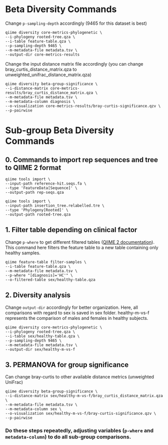 # Beta Diversity Commands
Change ```p-sampling-depth``` accordingly (9465 for this dataset is best)
```
qiime diversity core-metrics-phylogenetic \
--i-phylogeny rooted-tree.qza \
--i-table feature-table.qza \
--p-sampling-depth 9465 \
--m-metadata-file metadata.tsv \
--output-dir core-metrics-results
```
Change the input distance matrix file accordingly (you can change bray_curtis_distance_matrix.qza to unweighted_unifrac_distance_matrix.qza)
```
qiime diversity beta-group-significance \
--i-distance-matrix core-metrics-results/bray_curtis_distance_matrix.qza \
--m-metadata-file metadata.tsv \
--m-metadata-column diagnosis \
--o-visualization core-metrics-results/bray-curtis-significance.qzv \
--p-pairwise
```

# Sub-group Beta Diversity Commands
## 0. Commands to import rep sequences and tree to QIIME 2 format
```
qiime tools import \
--input-path reference-hit.seqs.fa \
--type 'FeatureData[Sequence]' \
--output-path rep-seqs.qza

qiime tools import \
--input-path insertion_tree.relabelled.tre \
--type 'Phylogeny[Rooted]' \
--output-path rooted-tree.qza
```

## 1. Filter table depending on clinical factor
Change ```p-where``` to get different filtered tables ([QIIME 2 documentation](https://docs.qiime2.org/2019.10/tutorials/filtering/)). This command here filters the feature table to a new table containing only healthy samples. 
```
qiime feature-table filter-samples \
--i-table feature-table.qza \
--m-metadata-file metadata.tsv \
--p-where "[diagnosis]='HC'" \
--o-filtered-table sex/healthy-table.qza
```

## 2. Diversity analysis
Change ```output-dir``` accordingly for better organization. Here, all comparisons with regard to sex is saved in sex folder. healthy-m-vs-f represents the comparison of males and females in healthy subjects. 
```
qiime diversity core-metrics-phylogenetic \
--i-phylogeny rooted-tree.qza \
--i-table sex/healthy-table.qza \
--p-sampling-depth 9465 \
--m-metadata-file metadata.tsv \
--output-dir sex/healthy-m-vs-f
```

## 3. PERMANOVA for group significance
Can change bray-curtis to other available distance metrics (unweighted UniFrac)
```
qiime diversity beta-group-significance \
--i-distance-matrix sex/healthy-m-vs-f/bray_curtis_distance_matrix.qza \
--m-metadata-file metadata.tsv \
--m-metadata-column sex \
--o-visualization sex/healthy-m-vs-f/bray-curtis-significance.qzv \
--p-pairwise
```

### Do these steps repeatedly, adjusting variables (```p-where``` and ```metadata-column```) to do all sub-group comparisons. 
